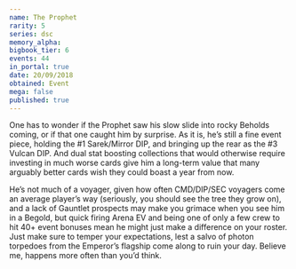 ```yaml
---
name: The Prophet
rarity: 5
series: dsc
memory_alpha:
bigbook_tier: 6
events: 44
in_portal: true
date: 20/09/2018
obtained: Event
mega: false
published: true
---
```


One has to wonder if the Prophet saw his slow slide into rocky Beholds coming, or if that one caught him by surprise. As it is, he’s still a fine event piece, holding the #1 Sarek/Mirror DIP, and bringing up the rear as the #3 Vulcan DIP. And dual stat boosting collections that would otherwise require investing in much worse cards give him a long-term value that many arguably better cards wish they could boast a year from now.

He’s not much of a voyager, given how often CMD/DIP/SEC voyagers come an average player’s way (seriously, you should see the tree they grow on), and a lack of Gauntlet prospects may make you grimace when you see him in a Begold, but quick firing Arena EV and being one of only a few crew to hit 40+ event bonuses mean he might just make a difference on your roster. Just make sure to temper your expectations, lest a salvo of photon torpedoes from the Emperor’s flagship come along to ruin your day. Believe me, happens more often than you’d think.
